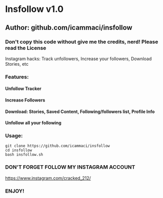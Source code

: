 # Insfollow v1.0
## Author: github.com/icammaci/insfollow
### Don't copy this code without give me the credits, nerd! Please read the License 


Instagram hacks: Track unfollowers, Increase your followers, Download Stories, etc

### Features:
#### Unfollow Tracker
#### Increase Followers
#### Download: Stories, Saved Content, Following/followers list, Profile Info
#### Unfollow all your following
### Usage:
```
git clone https://github.com/icammaci/insfollow
cd insfollow
bash insfollow.sh
```

### DON'T FORGET FOLLOW MY INSTAGRAM ACCOUNT

https://www.instagram.com/cracked_212/

### ENJOY!
